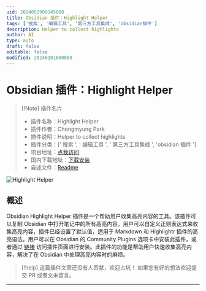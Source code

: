 ```yaml
---
uid: 2024052909145088
title: Obsidian 插件：Highlight Helper
tags: ['搜索', '编辑工具', '第三方工具集成', 'obsidian插件']
description: Helper to collect highlights
author: AI
type: auto
draft: false
editable: false
modified: 20240101000000
---
```


# Obsidian 插件：Highlight Helper

> [!Note] 插件名片
> - 插件名称：Highlight Helper
> - 插件作者：Chongmyung Park
> - 插件说明：Helper to collect highlights
> - 插件分类：[' 搜索 ', ' 编辑工具 ', ' 第三方工具集成 ', 'obsidian 插件 ']
> - 项目地址：[点我访问](https://github.com/byfun/obsidian-highlight-helper)
> - 国内下载地址：[下载安装](https://pkmer.cn/products/plugin/pluginMarket/?highlight-helper)
> - 自述文件：[Readme](https://ghproxy.net/https://raw.githubusercontent.com/byfun/obsidian-highlight-helper/main/README.md)

![Highlight Helper](https://cdn.pkmer.cn/covers/highlight-helper.jpeg!pkmer)

## 概述

Obsidian Highlight Helper 插件是一个帮助用户收集高亮内容的工具。该插件可以复制 Obsidian 中打开笔记中的所有高亮内容。用户可以自定义正则表达式来收集高亮内容，插件已经设置了默认值，适用于 Markdown 和 Highlightr 插件的高亮语法。用户可以在 Obsidian 的 Community Plugins 选项卡中安装此插件，或者通过 [链接](https://obsidian.md/plugins?id=highlight-helper) 访问插件页面进行安装。此插件的功能是帮助用户快速收集高亮内容，解决了在 Obsidian 中处理高亮内容时的麻烦。

> [!help]
> 这篇插件文章还没有人贡献，欢迎占坑！
> 如果您有好的想法欢迎提交 PR 或者文末留言。

---



